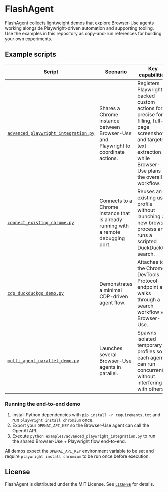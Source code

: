 # FlashAgent

FlashAgent collects lightweight demos that explore Browser-Use agents working alongside Playwright-driven automation and supporting tooling. Use the examples in this repository as copy-and-run references for building your own experiments.

## Example scripts

| Script | Scenario | Key capabilities |
| --- | --- | --- |
| [`advanced_playwright_integration.py`](examples/advanced_playwright_integration.py) | Shares a Chrome instance between Browser-Use and Playwright to coordinate actions. | Registers Playwright-backed custom actions for precise form filling, full-page screenshots, and targeted text extraction while Browser-Use plans the overall workflow. |
| [`connect_existing_chrome.py`](examples/connect_existing_chrome.py) | Connects to a Chrome instance that is already running with a remote debugging port. | Reuses an existing user profile without launching a new browser process and runs a scripted DuckDuckGo search. |
| [`cdp_duckduckgo_demo.py`](examples/cdp_duckduckgo_demo.py) | Demonstrates a minimal CDP-driven agent flow. | Attaches to the Chrome DevTools Protocol endpoint and walks through a search workflow via Browser-Use. |
| [`multi_agent_parallel_demo.py`](examples/multi_agent_parallel_demo.py) | Launches several Browser-Use agents in parallel. | Spawns isolated temporary profiles so each agent can run concurrently without interfering with others. |

### Running the end-to-end demo

1. Install Python dependencies with `pip install -r requirements.txt` and run `playwright install chromium` once.
2. Export your `OPENAI_API_KEY` so the Browser-Use agent can call the OpenAI API.
3. Execute `python examples/advanced_playwright_integration.py` to run the shared Browser-Use + Playwright flow end-to-end.

All demos expect the `OPENAI_API_KEY` environment variable to be set and require `playwright install chromium` to be run once before execution.

## License

FlashAgent is distributed under the MIT License. See [`LICENSE`](LICENSE) for details.

